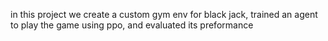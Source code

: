 in this project we create a custom gym env for black jack, trained an agent to play the game using ppo, and evaluated its preformance
